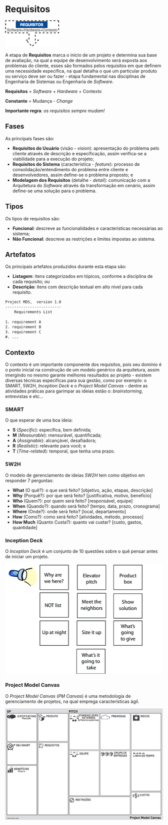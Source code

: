 # Requisitos

![](../images/requisitos.png)

A etapa de **Requisitos** marca o início de um projeto e determina sua base de avaliação, na qual a equipe de desenvolvimento será exposta aos problemas do cliente, esses são formados pelos requisitos em que definem uma necessidade específica, na qual detalha o que um particular produto ou serviço deve ser ou fazer - etapa fundamental nas disciplinas de Engenharia de Sistemas ou Engenharia de _Software_.

**Requisitos** = _Software_ + _Hardware_ + Contexto

**Constante** = Mudança - _Change_

**Importante regra**: _os requisitos sempre mudam!_

## Fases

As principais fases são:

* **Requisitos do Usuário** (visão - _vision_): apresentação do problema pelo cliente através de descrição e especificação, assim verifica-se a viabilidade para a execução do projeto;
* **Requisitos do Sistema** (característica - _feature_): processo de consolidação/entendimento do problema entre cliente e desenvolvedores, assim define-se o problema proposto; e
* **Modelagem dos Requisitos** (detalhe - _detail_): comunicação com a Arquitetura do _Software_ através da transformação em cenário, assim define-se uma solução para o problema.

## Tipos

Os tipos de requisitos são:

* **Funcional**: descreve as funcionalidades e características necessárias ao sistema;
* **Não Funcional**: descreve as restrições e limites impostas ao sistema.

## Artefatos

Os principais artefatos produzidos durante esta etapa são:

* **Listagem**: itens categorizados em tópicos, conforme a disciplina de cada requisito; ou
* **Descrição**: itens com descrição textual em alto nível para cada requisito.

```
Project MDS,  version 1.0
-------------------------
    Requirements List

1. requirement A
2. requirement B
3. requirement C
#. ...
```

## Contexto

O contexto é um importante componente dos requisitos, pois seu domínio é o ponto inicial na construção de um modelo genérico da arquitetura, assim imergindo no mesmo garante melhores resultados ao projeto - existem diversas técnicas específicas para sua gestão, como por exemplo: o SMART, 5W2H, _Inception Deck_ e o _Project Model Canvas_ - dentre as atividades práticas para garimpar as ideias estão o: _brainstorming_, entrevistas e etc...

### SMART

O que esperar de uma boa ideia:

* **S** (_Specific_): específica, bem definida;
* **M** (_Measurable_): mensurável, quantificada;
* **A** (_Assignable_): alcançável, desafiadora;
* **R** (_Realistic_): relevante para você; e
* **T** (_Time-related_): temporal, que tenha uma prazo.

### 5W2H

O modelo de gerenciamento de ideias _5W2H_ tem como objetivo em responder 7 perguntas:

* **What** (O quê?): o que será feito? [objetivo, ação, etapas, descrição]
* **Why** (Porquê?): por que será feito? [justificativa, motivo, benefício]
* **Who** (Quem?): por quem será feito? [responsável, equipe]
* **When** (Quando?): quando será feito? [tempo, data, prazo, cronograma]
* **Where** (Onde?): onde será feito? [local, departamento]
* **How** (Como?): como será feito? [atividades, método, processo]
* **How Much** (Quanto Custa?): quanto vai custar? [custo, gastos, quantidade]

### Inception Deck

O _Inception Deck_ é um conjunto de 10 questões sobre o quê pensar antes de iniciar um projeto.

![](../images/the-inception-deck.jpg)

### Project Model Canvas

O _Project Model Canvas_ (_PM Canvas_) é uma metodologia de gerenciamento de projetos, na qual emprega características ágil.

![](../images/canvas.png)
